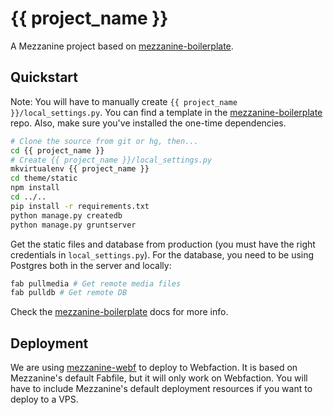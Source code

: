 # {{ project_name }}

A Mezzanine project based on [mezzanine-boilerplate].

## Quickstart

Note: You will have to manually create `{{ project_name }}/local_settings.py`.
You can find a template in the [mezzanine-boilerplate] repo. Also, make sure
you've installed the one-time dependencies.

```bash
# Clone the source from git or hg, then...
cd {{ project_name }}
# Create {{ project_name }}/local_settings.py
mkvirtualenv {{ project_name }}
cd theme/static
npm install
cd ../..
pip install -r requirements.txt
python manage.py createdb
python manage.py gruntserver
```

Get the static files and database from production (you must have the right
credentials in `local_settings.py`). For the database, you need to be using
Postgres both in the server and locally:

```bash
fab pullmedia # Get remote media files
fab pulldb # Get remote DB
```

Check the [mezzanine-boilerplate] docs for more info.

## Deployment

We are using [mezzanine-webf] to deploy to Webfaction. It is based on
Mezzanine's default Fabfile, but it will only work on Webfaction. You will have
to include Mezzanine's default deployment resources if you want to deploy to a
VPS.

[mezzanine-boilerplate]: https://gitlab.com/jerivas/mezzanine-boilerplate/blob/v1.3.0/README.md
[mezzanine-webf]: https://github.com/jerivas/mezzanine-webf/tree/v0.4.1

